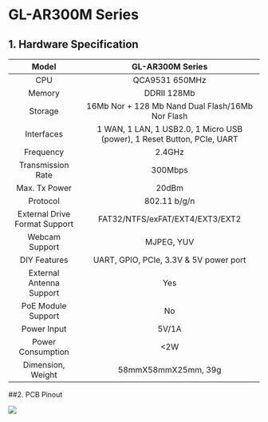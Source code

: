 # 	GL-AR300M Series

## 1. Hardware Specification

|             Model             |                       GL-AR300M Series                       |
| :---------------------------: | :----------------------------------------------------------: |
|              CPU              |                        QCA9531 650MHz                        |
|            Memory             |                         DDRII 128Mb                          |
|            Storage            |       16Mb Nor + 128 Mb Nand Dual Flash/16Mb Nor Flash       |
|          Interfaces           | 1 WAN, 1 LAN, 1 USB2.0, 1 Micro USB (power), 1 Reset Button, PCIe, UART |
|           Frequency           |                            2.4GHz                            |
|       Transmission Rate       |                           300Mbps                            |
|         Max. Tx Power         |                            20dBm                             |
|           Protocol            |                         802.11 b/g/n                         |
| External Drive Format Support |               FAT32/NTFS/exFAT/EXT4/EXT3/EXT2                |
|        Webcam Support         |                          MJPEG, YUV                          |
|         DIY Features          |            UART, GPIO, PCIe, 3.3V & 5V power port            |
|   External Antenna Support    |                             Yes                              |
|      PoE Module Support       |                              No                              |
|          Power Input          |                            5V/1A                             |
|       Power Consumption       |                             <2W                              |
|       Dimension, Weight       |                     58mmX58mmX25mm, 39g                      |



##2. PCB Pinout

![](images\GL-AR300M-PINOUT-1.jpg) 







